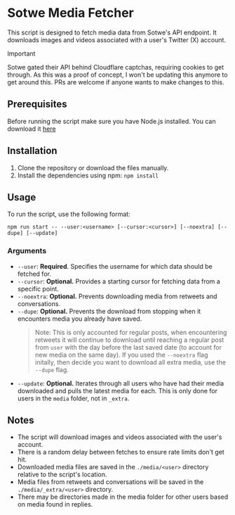 # Sotwe Media Fetcher
This script is designed to fetch media data from Sotwe's API endpoint. It downloads images and videos associated with a user's Twitter (X) account.

> [!IMPORTANT]  
> Sotwe gated their API behind Cloudflare captchas, requiring cookies to get through. As this was a proof of concept, I won't be updating this anymore to get around this. PRs are welcome if anyone wants to make changes to this.

## Prerequisites
Before running the script make sure you have Node.js installed. You can download it [here](https://nodejs.org/)

## Installation
1. Clone the repository or download the files manually.
2. Install the dependencies using npm: `npm install`

## Usage
To run the script, use the following format:
```
npm run start -- --user:<username> [--cursor:<cursor>] [--noextra] [--dupe] [--update]
```

### Arguments
- `--user`: **Required**. Specifies the username for which data should be fetched for.
- `--cursor`: **Optional.** Provides a starting cursor for fetching data from a specific point.
- `--noextra`: **Optional.** Prevents downloading media from retweets and conversations.
- `--dupe`: **Optional.** Prevents the download from stopping when it encounters media you already have saved. 
  > Note: This is only accounted for regular posts, when encountering retweets it will continue to download until reaching a regular post from `user` with the day before the last saved date (to account for new media on the same day). If you used the `--noextra` flag initally, then decide you want to download all extra media, use the `--dupe` flag.
- `--update`: **Optional.** Iterates through all users who have had their media downloaded and pulls the latest media for each. This is only done for users in the `media` folder, not in `_extra`.

## Notes
- The script will download images and videos associated with the user's account.
- There is a random delay between fetches to ensure rate limits don't get hit.
- Downloaded media files are saved in the `./media/<user>` directory relative to the script's location.
- Media files from retweets and conversations will be saved in the `./media/_extra/<user>` directory.
- There may be directories made in the media folder for other users based on media found in replies.